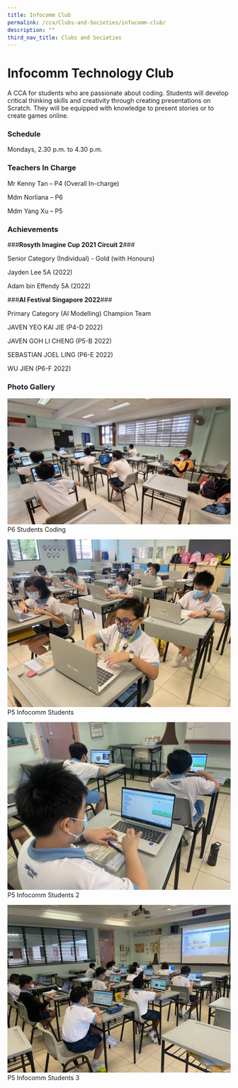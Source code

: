 ```yaml
---
title: Infocomm Club
permalink: /cca/Clubs-and-Societies/infocomm-club/
description: ""
third_nav_title: Clubs and Societies
---
```

# **Infocomm Technology Club**

A CCA for students who are passionate about coding. Students will develop critical thinking skills and creativity through creating presentations on Scratch. They will be equipped with knowledge to present stories or to create games online.

### Schedule

Mondays, 2.30 p.m. to 4.30 p.m.

### Teachers In Charge

Mr Kenny Tan – P4 (Overall In-charge)

Mdm Norliana – P6

Mdm Yang Xu – P5

### Achievements

###**Rosyth Imagine Cup 2021 Circuit 2**###

Senior Category (Individual) - Gold (with Honours)


Jayden Lee 5A (2022)

Adam bin Effendy 5A (2022)

###**AI Festival Singapore 2022**###

Primary Category (AI Modelling)
Champion Team

JAVEN YEO KAI JIE (P4-D 2022)

JAVEN GOH LI CHENG (P5-B 2022)

SEBASTIAN JOEL LING (P6-E 2022)

WU JIEN (P6-F 2022)


### Photo Gallery

![](/images/P6-Students-coding-2-1024x577.jpg)
P6 Students Coding

![](/images/P5-Infocomm-Students-1024x768.jpeg)
P5 Infocomm Students

![](/images/P5-Infocomm-Students-2-1024x768.jpeg)
P5 Infocomm Students 2

![](/images/P5-Infocomm-Students-3-1024x768.jpeg)
P5 Infocomm Students 3